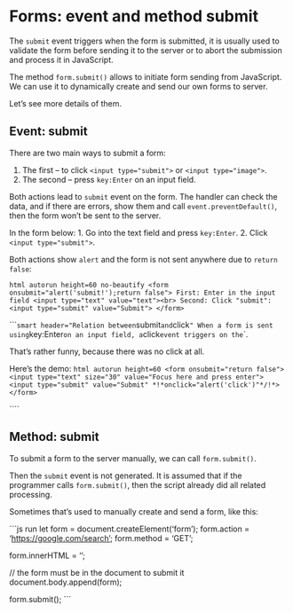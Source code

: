 # Forms: event and method submit

The `submit` event triggers when the form is submitted, it is usually used to validate the form before sending it to the server or to abort the submission and process it in JavaScript.

The method `form.submit()` allows to initiate form sending from JavaScript. We can use it to dynamically create and send our own forms to server.

Let’s see more details of them.

## Event: submit

There are two main ways to submit a form:

1.  The first – to click `<input type="submit">` or `<input type="image">`.
2.  The second – press `key:Enter` on an input field.

Both actions lead to `submit` event on the form. The handler can check the data, and if there are errors, show them and call `event.preventDefault()`, then the form won’t be sent to the server.

In the form below: 1. Go into the text field and press `key:Enter`. 2. Click `<input type="submit">`.

Both actions show `alert` and the form is not sent anywhere due to `return false`:

`html autorun height=60 no-beautify <form onsubmit="alert('submit!');return false"> First: Enter in the input field <input type="text" value="text"><br> Second: Click "submit": <input type="submit" value="Submit"> </form>`

\`\`\``smart header="Relation between`submit`and`click`" When a form is sent using`key:Enter`on an input field, a`click`event triggers on the`\`.

That’s rather funny, because there was no click at all.

Here’s the demo: `html autorun height=60 <form onsubmit="return false"> <input type="text" size="30" value="Focus here and press enter"> <input type="submit" value="Submit" *!*onclick="alert('click')"*/!*> </form>`

\`\`\`\`

## Method: submit

To submit a form to the server manually, we can call `form.submit()`.

Then the `submit` event is not generated. It is assumed that if the programmer calls `form.submit()`, then the script already did all related processing.

Sometimes that’s used to manually create and send a form, like this:

\`\`\`js run let form = document.createElement(‘form’); form.action = ‘https://google.com/search’; form.method = ‘GET’;

form.innerHTML = ‘’;

// the form must be in the document to submit it document.body.append(form);

form.submit(); \`\`\`
